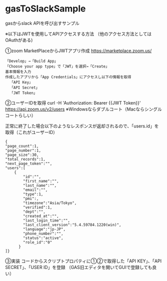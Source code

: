 # gasToSlackSample
gasからslack APIを呼び出すサンプル

※以下はJWTを使用してAPIアクセスする方法
（他のアクセス方法としてはOAuthがある)

①zoom MarketPlaceからJWTアプリ作成
  https://marketplace.zoom.us/

    「Develop」→「Build App」
    「Choose your app type」で「JWT」を選択→「Create」
    基本情報を入力
    作成したアプリから「App Credentials」にアクセスし以下の情報を取得
      「API Key」　
      「API Secret」
      「JWT Token」

②ユーザーIDを取得
    curl -H 'Authorization: Bearer {{JWT Token}}' https://api.zoom.us/v2/users
    ※Windowsならダブルコート（Macならシングルコートらしい）
  
  正常に終了した場合以下のようなレスポンスが返却されるので、「users.id」を取得（これがユーザーID）
  
    {
    "page_count":1,
    "page_number":1,
    "page_size":30,
    "total_records":1,
    "next_page_token":"",
    "users":[
        {
            "id":"",
            "first_name":"",
            "last_name":"",
            "email":"",
            "type":1,
            "pmi":,
            "timezone":"Asia/Tokyo",
            "verified":1,
            "dept":"",
            "created_at":"",
            "last_login_time":"",
            "last_client_version":"5.4.59784.1220(win)",
            "language":"jp-JP",
            "phone_number":"",
            "status":"active",
            "role_id":"0"
          }
    ]}

③実装
  コードからスクリプトプロパティに①②で取得した「API KEY」、「API SECRET」、「USER ID」を登録
  （GAS旧エディタを開いてGUIで登録しても良い）
